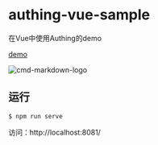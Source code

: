 # authing-vue-sample

在Vue中使用Authing的demo

[demo](http://sample.authing.cn)

![cmd-markdown-logo](http://p57u1eyo1.bkt.clouddn.com/vue-demo.png)


## 运行

``` shell
$ npm run serve
```

 访问：http://localhost:8081/
